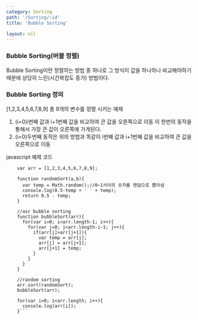 ```yaml
---
category: Sorting
path: '/Sorting/:id'
title: 'Bubble Sorting'

layout: nil
---
```


### Bubble Sorting(버블 정렬)
Bubble Sorting이란 정렬하는 방법 중 하나로 그 방식이 값을 하나하나 비교해야하기 때문에 상당히 느린(시간복잡도 증가) 방법이다.

### Bubble Sorting 정의

[1,2,3,4,5,6,7,8,9] 총 9개의 변수를 정렬 시키는 예제 
1. (i=0)i번째 값과 i+1번째 값을 비교하여 큰 값을 오른쪽으로 이동
   이 한번의 동작을 통해서 가장 큰 값이 오른쪽에 가게된다.
2. (i=0)두번째 동작은 위의 방법과 똑같이 i번째 값과 i+1번째 값을 비교하여 큰 값을 오른쪽으로 이동

javascript  예제 코드
``` //initialize variable
    var arr = [1,2,3,4,5,6,7,8,9];

    function randomSort(a,b){
      var temp = Math.random();//0~1사이의 숫자를 랜덤으로 뽑아냄
      console.log(0.5-temp + ' ' + temp);
      return 0.5 - temp;
    }
   
    //asc bubble sorting
    function bubbleSort(arr){
      for(var i=0; i<arr.length-1; i++){
        for(var j=0; j<arr.length-i-1; j++){
          if(arr[j]>arr[j+1]){
            var temp = arr[j];
            arr[j] = arr[j+1];
            arr[j+1] = temp;
          }
        }
      }
    }

    //random sorting
    arr.sort(randomSort);
    bubbleSort(arr);

    for(var i=0; i<arr.length; i++){
      console.log(arr[i]);
    }```


